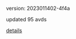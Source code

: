 version: 2023011402-4f4a

updated 95 avds

[details](https://github.com/0x74f917491bfa7ebfa379/ali_avd_db/blob/master/change_log/2023/01/14/02/4f4a.txt)